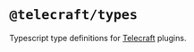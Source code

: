 # `@telecraft/types`

Typescript type definitions for [Telecraft](https://github.com/telecraft) plugins.
